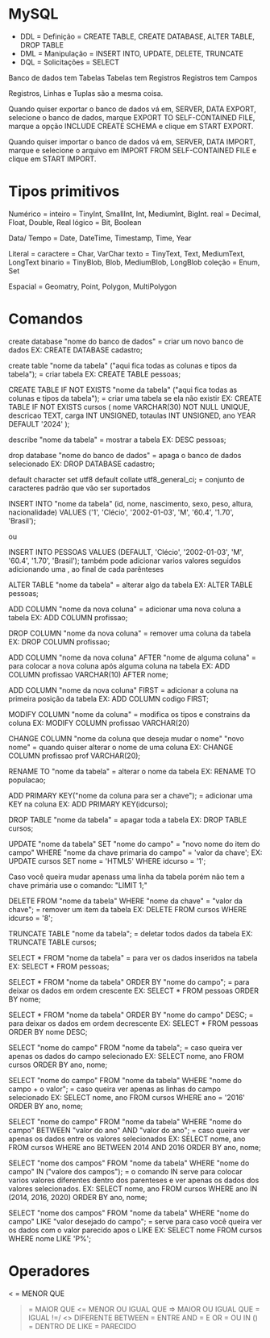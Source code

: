 # MySQL
- DDL = Definição = CREATE TABLE, CREATE DATABASE, ALTER TABLE, DROP TABLE
- DML = Manipulação = INSERT INTO, UPDATE, DELETE, TRUNCATE
- DQL = Solicitações = SELECT

Banco de dados tem Tabelas
Tabelas tem Registros
Registros tem Campos

Registros, Linhas e Tuplas são a mesma coisa.

Quando quiser exportar o banco de dados vá em, SERVER, DATA EXPORT, selecione o banco de dados, marque EXPORT TO SELF-CONTAINED FILE, marque a opção INCLUDE CREATE SCHEMA e clique em START EXPORT.

Quando quiser importar o banco de dados vá em, SERVER, DATA IMPORT, marque e selecione o arquivo em IMPORT FROM SELF-CONTAINED FILE e clique em START IMPORT.

# Tipos primitivos
Numérico = 
    inteiro = TinyInt, SmallInt, Int, MediumInt, BigInt.
    real = Decimal, Float, Double, Real
    lógico = Bit, Boolean

Data/ Tempo = Date, DateTime, Timestamp, Time, Year

Literal = 
    caractere = Char, VarChar
    texto = TinyText, Text, MediumText, LongText
    binario = TinyBlob, Blob, MediumBlob, LongBlob
    coleção = Enum, Set

Espacial = Geomatry, Point, Polygon, MultiPolygon

# Comandos
create database "nome do banco de dados" = criar um novo banco de dados
    EX: CREATE DATABASE cadastro;

create table "nome da tabela" ("aqui fica todas as colunas e tipos da tabela"); = criar tabela
    EX: CREATE TABLE pessoas;

CREATE TABLE IF NOT EXISTS "nome da tabela" ("aqui fica todas as colunas e tipos da tabela"); = criar uma tabela se ela não existir
    EX: CREATE TABLE IF NOT EXISTS cursos (
    nome VARCHAR(30) NOT NULL UNIQUE,
    descricao TEXT,
    carga INT UNSIGNED,
    totaulas INT UNSIGNED,
    ano YEAR DEFAULT '2024'
    );

describe "nome da tabela" = mostrar a tabela
    EX: DESC pessoas;

drop database "nome do banco de dados" = apaga o banco de dados selecionado
    EX: DROP DATABASE cadastro;

default character set utf8 
default collate utf8_general_ci; = conjunto de caracteres padrão que vão ser suportados

INSERT INTO "nome da tabela"
(id, nome, nascimento, sexo, peso, altura, nacionalidade)
VALUES
('1', 'Clécio', '2002-01-03', 'M', '60.4', '1.70', 'Brasil');

ou 

INSERT INTO PESSOAS VALUES
(DEFAULT, 'Clécio', '2002-01-03', 'M', '60.4', '1.70', 'Brasil');
também pode adicionar varios valores seguidos adicionando uma , ao final de cada parênteses

ALTER TABLE "nome da tabela" = alterar algo da tabela
    EX: ALTER TABLE pessoas;

ADD COLUMN "nome da nova coluna" = adicionar uma nova coluna a tabela
    EX: ADD COLUMN profissao;

DROP COLUMN "nome da nova coluna" = remover uma coluna da tabela
    EX: DROP COLUMN profissao;

ADD COLUMN "nome da nova coluna" AFTER "nome de alguma coluna" = para colocar a nova coluna após alguma coluna na tabela
    EX: ADD COLUMN profissao VARCHAR(10) AFTER nome;

ADD COLUMN "nome da nova coluna" FIRST = adicionar a coluna na primeira posição da tabela
    EX: ADD COLUMN codigo FIRST;

MODIFY COLUMN "nome da coluna" = modifica os tipos e constrains da coluna
    EX: MODIFY COLUMN profissao VARCHAR(20)

CHANGE COLUMN "nome da coluna que deseja mudar o nome" "novo nome" = quando quiser alterar o nome de uma coluna
    EX: CHANGE COLUMN profissao prof VARCHAR(20);

RENAME TO "nome da tabela" = alterar o nome da tabela
    EX: RENAME TO populacao;

ADD PRIMARY KEY("nome da coluna para ser a chave"); = adicionar uma KEY na coluna
    EX: ADD PRIMARY KEY(idcurso);

DROP TABLE "nome da tabela" = apagar toda a tabela
    EX: DROP TABLE cursos;

UPDATE "nome da tabela"
SET "nome do campo" = "novo nome do item do campo"
WHERE "nome da chave primaria do campo" = 'valor da chave';
    EX: UPDATE cursos
        SET nome = 'HTML5'
        WHERE idcurso = '1';

Caso você queira mudar apenass uma linha da tabela porém não tem a chave primária use o comando:
    "LIMIT 1;"

DELETE FROM "nome da tabela"
WHERE "nome da chave" = "valor da chave"; = remover um item da tabela
    EX: DELETE FROM cursos
        WHERE idcurso = '8';

TRUNCATE TABLE "nome da tabela"; = deletar todos dados da tabela
    EX: TRUNCATE TABLE cursos;

SELECT * FROM "nome da tabela" = para ver os dados inseridos na tabela
    EX: SELECT * FROM pessoas;

SELECT * FROM "nome da tabela" ORDER BY "nome do campo"; = para deixar os dados em ordem crescente
    EX: SELECT * FROM pessoas ORDER BY nome;

SELECT * FROM "nome da tabela" ORDER BY "nome do campo" DESC; = para deixar os dados em ordem decrescente
    EX: SELECT * FROM pessoas ORDER BY nome DESC;

SELECT "nome do campo" FROM "nome da tabela"; = caso queira ver apenas os dados do campo selecionado
    EX: SELECT nome, ano FROM cursos ORDER BY ano, nome;

SELECT "nome do campo" FROM "nome da tabela" WHERE "nome do campo + o valor"; = caso queira ver apenas as linhas do campo selecionado
    EX: SELECT nome, ano FROM cursos WHERE ano = '2016' ORDER BY ano, nome;

SELECT "nome do campo" FROM "nome da tabela"
WHERE "nome do campo" BETWEEN "valor do ano" AND "valor do ano"; = caso queira ver apenas os dados entre os valores selecionados
    EX: SELECT nome, ano FROM cursos
        WHERE ano BETWEEN 2014 AND 2016
        ORDER BY ano, nome;

SELECT "nome dos campos" FROM "nome da tabela"
WHERE "nome do campo" IN ("valore dos campos"); = o comando IN serve para colocar varios valores diferentes dentro dos parenteses e ver apenas os dados dos valores selecionados.
    EX: SELECT nome, ano FROM cursos
        WHERE ano IN (2014, 2016, 2020)
        ORDER BY ano, nome;

SELECT "nome dos campos" FROM "nome da tabela"
WHERE "nome do campo" LIKE "valor desejado do campo"; = serve para caso você queira ver os dados com o valor parecido apos o LIKE
    EX: SELECT nome FROM cursos
        WHERE nome LIKE 'P%';


# Operadores
< = MENOR QUE
> = MAIOR QUE
<= MENOR OU IGUAL QUE
=> MAIOR OU IGUAL QUE
= IGUAL
!=/ <> DIFERENTE
BETWEEN = ENTRE
AND = E
OR = OU
IN () = DENTRO DE
LIKE = PARECIDO